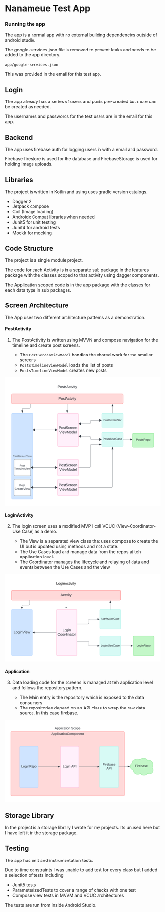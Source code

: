 # Nanameue Test App

### Running the app

The app is a normal app with no external building dependencies outside of android studio.

The google-services.json file is removed to prevent leaks and needs to be added to the app directory. 

`app/google-services.json`

This was provided in the email for this test app.

## Login

The app already has a series of users and posts pre-created but more can be created as needed.

The usernames and passwords for the test users are in the email for this app.

## Backend

The app uses firebase auth for logging users in with a email and password.

Firebase firestore is used for the database and FirebaseStorage is used for holding image uploads.

## Libraries

The project is written in Kotlin and using uses gradle version catalogs.

- Dagger 2
- Jetpack compose
- Coil (Image loading)
- Androidx Compat libraries when needed
- Junit5 for unit testing
- Junit4 for android tests
- Mockk for mocking

## Code Structure
The project is a single module project.

The code for each Activity is in a separate sub package in the features package with the classes scoped to that activity using dagger components.

The Application scoped code is in the app package with the classes for each data type in sub packages.

## Screen Architecture

The App uses two different architecture patterns as a demonstration. 

#### PostActivity
1. The PostActivity is written using MVVN and compose navigation for the timeline and create post screens.

    - The `PostScreenViewModel` handles the shared work for the smaller screens
    -  `PostsTimelineViewModel` loads the list of posts
    -  `PostsTimelineViewModel` creates new posts

![PostsActivity Diagram](./docs/images/PostsActivity.png)

#### LoginActivity
2. The login screen uses a modified MVP I call VCUC (View-Coordinator-Use Case) as a demo.

    - The View is a separated view class that uses compose to create the UI but is updated using methods and not a state.
    - The Use Cases load and manage data from the repos at teh application level.
    - The Coordinator manages the lifecycle and relaying of data and events between the Use Cases and the view

![LoginActivity Diagram](./docs/images/LoginActivity.png)

#### Application
3. Data loading code for the screens is managed at teh application level and follows the repository pattern.

    - The Main entry is the repository which is exposed to the data consumers
    - The repositories depend on an API class to wrap the raw data source. In this case firebase.

 ![Application Diagram](./docs/images/Repos.png)

 ## Storage Library

 In the project is a storage library I wrote for my projects. Its unused here but I have left it in the storage package.

 ## Testing
 The app has unit and instrumentation tests.

 Due to time constraints I was unable to add test for every class but I added a selection of tests including 
 
- Junit5 tests
- ParameterizedTests to cover a range of checks with one test
- Compose view tests in MVVM and VCUC architectures

The tests are run from inside Android Studio.
